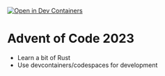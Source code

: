 [![Open in Dev Containers](https://img.shields.io/static/v1?label=Dev%20Containers&message=Open&color=blue&logo=visualstudiocode)](https://vscode.dev/redirect?url=vscode://ms-vscode-remote.remote-containers/cloneInVolume?url=https://github.com/elonmallin/advent-of-code-2023)

# Advent of Code 2023
- Learn a bit of Rust
- Use devcontainers/codespaces for development
